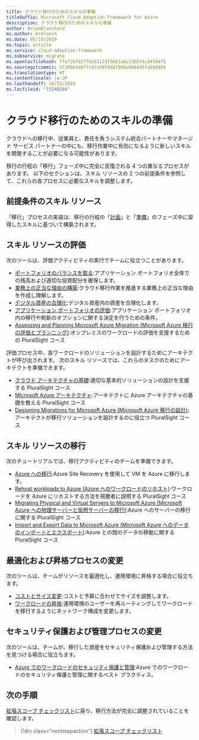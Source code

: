 ```yaml
---
title: クラウド移行のためのスキルの準備
titleSuffix: Microsoft Cloud Adoption Framework for Azure
description: クラウド移行のためのスキルの準備
author: BrianBlanchard
ms.author: brblanch
ms.date: 05/19/2019
ms.topic: article
ms.service: cloud-adoption-framework
ms.subservice: migrate
ms.openlocfilehash: ffef26fd2ff6261133f5b63a8c13b5f4cd4364f5
ms.sourcegitcommit: 57390e3a6f7cd7a507ddd1906e866455fa998d84
ms.translationtype: HT
ms.contentlocale: ja-JP
ms.lasthandoff: 10/31/2019
ms.locfileid: "73240266"
---
```

# <a name="skills-readiness-for-cloud-migration"></a>クラウド移行のためのスキルの準備

クラウドへの移行中、従業員と、責任を負うシステム統合パートナーやマネージド サービス パートナーの中にも、移行作業中に有効になるように新しいスキルを開発することが必要になる可能性があります。

移行の行程の「移行」フェーズ中に完全に反復される 4 つの異なるプロセスがあります。 以下のセクションは、スキル リソースの 2 つの前提条件を参照して、これらの各プロセスに必要なスキルを調整します。

## <a name="prerequisites-skilling-resources"></a>前提条件のスキル リソース

「移行」プロセスの実装は、移行の行程の「[計画](../../strategy/suggested-skills.md)」と「[準備](../../organize/suggested-skills.md)」のフェーズ中に習得したスキルに基づいて構築されます。

## <a name="assess-skilling-resources"></a>スキル リソースの評価

次のツールは、評価アクティビティの実行でチームに役立つことがあります。

- [ポートフォリオのバランスを取る](./balance-the-portfolio.md):アプリケーション ポートフォリオ全体での残高および適切な投資配分を確保します。
- [業務上の正当な理由の構築](../../strategy/cloud-migration-business-case.md):クラウド移行作業を推進する業務上の正当な理由を作成し理解します。
- [デジタル資産の合理化](../../digital-estate/rationalize.md):デジタル資産内の資産を合理化します。
- [アプリケーション ポートフォリオの評価](https://docs.microsoft.com/learn/modules/app-and-infra-migration-and-modernization):アプリケーション ポートフォリオ内の移行や刷新のオプションに関する決定を行うための条件。
- [Assessing and Planning Microsoft Azure Migration (Microsoft Azure 移行の評価とプランニング)](https://www.pluralsight.com/courses/microsoft-azure-migration-assessing-planning):オンプレミスのワークロードの評価を支援するための PluralSight コース

評価プロセス中、各ワークロードのソリューションを設計するためにアーキテクトが呼び出されます。 次のスキル リソースでは、これらのタスクのためにアーキテクトを準備できます。

- [クラウド アーキテクチャの基礎](https://app.pluralsight.com/library/courses/cloud-architecture-foundations):適切な基本的ソリューションの設計を支援する PluralSight コース
- [Microsoft Azure アーキテクチャ](https://app.pluralsight.com/library/courses/cloud-architecture-foundations):アーキテクトに Azure アーキテクチャの基礎を教える PluralSight コース
- [Designing Migrations for Microsoft Azure (Microsoft Azure 移行の設計)](https://app.pluralsight.com/library/courses/cloud-architecture-foundations):アーキテクトが移行ソリューションを設計するのに役立つ PluralSight コース

## <a name="migrate-skilling-resources"></a>スキル リソースの移行

次のチュートリアルでは、移行アクティビティのチームを準備できます。

- [Azure への移行](https://docs.microsoft.com/azure/site-recovery/migrate-tutorial-on-premises-azure):Azure Site Recovery を使用して VM を Azure に移行します。
- [Rehost workloads to Azure (Azure へのワークロードのリホスト)](https://aka.ms/rehostcourse):ワークロードを Azure にリホストする方法を視聴者に説明する PluralSight コース
- [Migrating Physical and Virtual Servers to Microsoft Azure (Microsoft Azure への物理サーバーと仮想サーバーの移行)](https://app.pluralsight.com/library/courses/microsoft-azure-migrating-physical-virtual-servers/table-of-contents):Azure へのサーバーの移行に関する PluralSight コース
- [Import and Export Data to Microsoft Azure (Microsoft Azure へのデータのインポートとエクスポート)](https://app.pluralsight.com/library/courses/microsoft-azure-import-export-data/table-of-contents):Azure との間のデータの移動に関する PluralSight コース

## <a name="optimize-and-promote-process-changes"></a>最適化および昇格プロセスの変更

次のツールは、チームがリソースを最適化し、運用環境に昇格する場合に役立ちます。

- [コストとサイズ変更](../azure-best-practices/migrate-best-practices-costs.md):コストと予算に合わせてサイズを調整します。
- [ワークロードの昇格](../azure-best-practices/migrate-best-practices-networking.md):運用環境のユーザーを再ルーティングしてワークロードを移行するようにネットワーク構成を変更します。

## <a name="secure-and-manage-process-changes"></a>セキュリティ保護および管理プロセスの変更

次のツールは、チームが、移行した資産をセキュリティ保護および管理する方法を見つける場合に役立ちます。

- [Azure でのワークロードのセキュリティ保護と管理](../azure-best-practices/migrate-best-practices-security-management.md):Azure でのワークロードのセキュリティ保護と管理に関するベスト プラクティス。

## <a name="next-steps"></a>次の手順

[拡張スコープ チェックリスト](./index.md)に戻り、移行方法が完全に調整されていることを確認します。

> [!div class="nextstepaction"]
> [拡張スコープ チェックリスト](./index.md)
